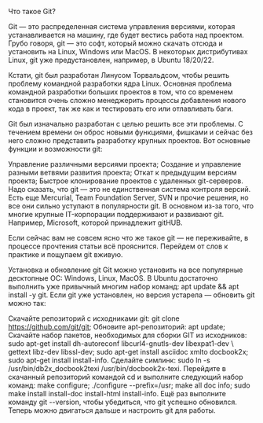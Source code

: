 Что такое Git?

Git — это распределенная система управления версиями, которая устанавливается на машину, где будет вестись работа над проектом. Грубо говоря, git — это софт, который можно скачать отсюда и установить на Linux, Windows или MacOS. В некоторых дистрибутивах Linux, git уже предустановлен, например, в Ubuntu 18/20/22.

Кстати, git был разработан Линусом Торвальдсом, чтобы решить проблему командной разработки ядра Linux. Основная проблема командной разработки больших проектов в том, что со временем становится очень сложно менеджерить процессы добавления нового кода в проект, так же как и тестировать его или отлавливать баги.

Git был изначально разработан с целью решить все эти проблемы. С течением времени он оброс новыми функциями, фишками и сейчас без него сложно представить разработку крупных проектов. Вот основные функции и возможности git:

Управление различными версиями проекта;
Создание и управление разными ветвями развития проекта;
Откат к предыдущим версиям проекта;
Быстрое клонирование проектов с удаленных git-серверов.
Надо сказать, что git — это не единственная система контроля версий. Есть еще Mercurial, Team Foundation Server, SVN и прочие решения, но все они сильно уступают в популярности git. В основном из-за того, что многие крупные IT-корпорации поддерживают и развивают git. Например, Microsoft, которой принадлежит gitHUB.

Если сейчас вам не совсем ясно что же такое git — не переживайте, в процессе прочтения статьи всё прояснится. Перейдем от слов к практике и пощупаем git вживую.

Установка и обновление git
Git можно установить на все популярные десктопные ОС: Windows, Linux, MacOS. В Ubuntu достаточно выполнить уже привычный многим набор команд: apt update && apt install -y git. Если git уже установлен, но версия устарела — обновить git можно так:

Скачайте репозиторий с исходниками git: git clone https://github.com/git/git;
Обновите apt-репозиторий: apt update;
Скачайте набор пакетов, необходимых для сборки GIT из исходников:
sudo apt-get install dh-autoreconf libcurl4-gnutls-dev libexpat1-dev \ gettext libz-dev libssl-dev;
sudo apt-get install asciidoc xmlto docbook2x;
sudo apt-get install install-info.
Сделайте симлинк: sudo ln -s /usr/bin/db2x_docbook2texi /usr/bin/docbook2x-texi.
Перейдите в скачанный репозиторий командой cd и выполните следующий набор команд:
make configure;
./configure --prefix=/usr;
make all doc info;
sudo make install install-doc install-html install-info.
Ещё раз выполните команду git --version, чтобы убедиться, что git успешно обновился. Теперь можно двигаться дальше и настроить git для работы.